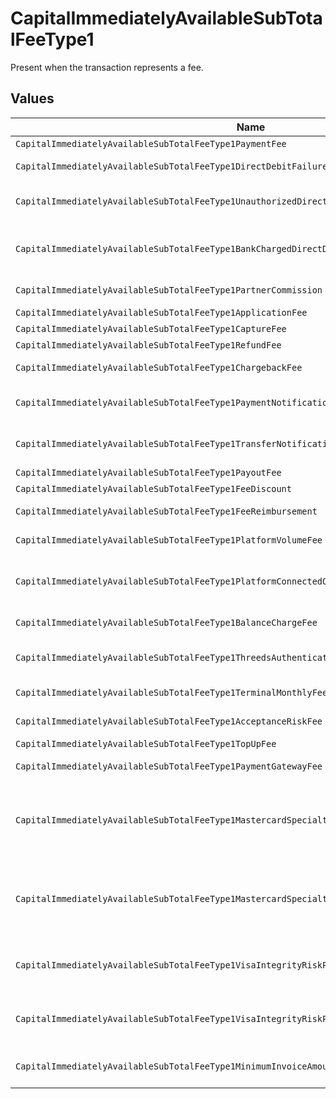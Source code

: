 # CapitalImmediatelyAvailableSubTotalFeeType1

Present when the transaction represents a fee.


## Values

| Name                                                                                           | Value                                                                                          |
| ---------------------------------------------------------------------------------------------- | ---------------------------------------------------------------------------------------------- |
| `CapitalImmediatelyAvailableSubTotalFeeType1PaymentFee`                                        | payment-fee                                                                                    |
| `CapitalImmediatelyAvailableSubTotalFeeType1DirectDebitFailureFee`                             | direct-debit-failure-fee                                                                       |
| `CapitalImmediatelyAvailableSubTotalFeeType1UnauthorizedDirectDebitFee`                        | unauthorized-direct-debit-fee                                                                  |
| `CapitalImmediatelyAvailableSubTotalFeeType1BankChargedDirectDebitFailureFee`                  | bank-charged-direct-debit-failure-fee                                                          |
| `CapitalImmediatelyAvailableSubTotalFeeType1PartnerCommission`                                 | partner-commission                                                                             |
| `CapitalImmediatelyAvailableSubTotalFeeType1ApplicationFee`                                    | application-fee                                                                                |
| `CapitalImmediatelyAvailableSubTotalFeeType1CaptureFee`                                        | capture-fee                                                                                    |
| `CapitalImmediatelyAvailableSubTotalFeeType1RefundFee`                                         | refund-fee                                                                                     |
| `CapitalImmediatelyAvailableSubTotalFeeType1ChargebackFee`                                     | chargeback-fee                                                                                 |
| `CapitalImmediatelyAvailableSubTotalFeeType1PaymentNotificationFee`                            | payment-notification-fee                                                                       |
| `CapitalImmediatelyAvailableSubTotalFeeType1TransferNotificationFee`                           | transfer-notification-fee                                                                      |
| `CapitalImmediatelyAvailableSubTotalFeeType1PayoutFee`                                         | payout-fee                                                                                     |
| `CapitalImmediatelyAvailableSubTotalFeeType1FeeDiscount`                                       | fee-discount                                                                                   |
| `CapitalImmediatelyAvailableSubTotalFeeType1FeeReimbursement`                                  | fee-reimbursement                                                                              |
| `CapitalImmediatelyAvailableSubTotalFeeType1PlatformVolumeFee`                                 | platform-volume-fee                                                                            |
| `CapitalImmediatelyAvailableSubTotalFeeType1PlatformConnectedOrganizationsFee`                 | platform-connected-organizations-fee                                                           |
| `CapitalImmediatelyAvailableSubTotalFeeType1BalanceChargeFee`                                  | balance-charge-fee                                                                             |
| `CapitalImmediatelyAvailableSubTotalFeeType1ThreedsAuthenticationAttemptFee`                   | 3ds-authentication-attempt-fee                                                                 |
| `CapitalImmediatelyAvailableSubTotalFeeType1TerminalMonthlyFee`                                | terminal-monthly-fee                                                                           |
| `CapitalImmediatelyAvailableSubTotalFeeType1AcceptanceRiskFee`                                 | acceptance-risk-fee                                                                            |
| `CapitalImmediatelyAvailableSubTotalFeeType1TopUpFee`                                          | top-up-fee                                                                                     |
| `CapitalImmediatelyAvailableSubTotalFeeType1PaymentGatewayFee`                                 | payment-gateway-fee                                                                            |
| `CapitalImmediatelyAvailableSubTotalFeeType1MastercardSpecialtyMerchantProgramProcessingFee`   | mastercard-specialty-merchant-program-processing-fee                                           |
| `CapitalImmediatelyAvailableSubTotalFeeType1MastercardSpecialtyMerchantProgramRegistrationFee` | mastercard-specialty-merchant-program-registration-fee                                         |
| `CapitalImmediatelyAvailableSubTotalFeeType1VisaIntegrityRiskProgramProcessingFee`             | visa-integrity-risk-program-processing-fee                                                     |
| `CapitalImmediatelyAvailableSubTotalFeeType1VisaIntegrityRiskProgramRegistrationFee`           | visa-integrity-risk-program-registration-fee                                                   |
| `CapitalImmediatelyAvailableSubTotalFeeType1MinimumInvoiceAmountFee`                           | minimum-invoice-amount-fee                                                                     |